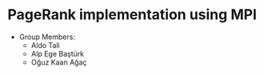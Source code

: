 # PageRank implementation using MPI
* Group Members:
  * Aldo Tali
  * Alp Ege Baştürk
  * Oğuz Kaan Ağaç
